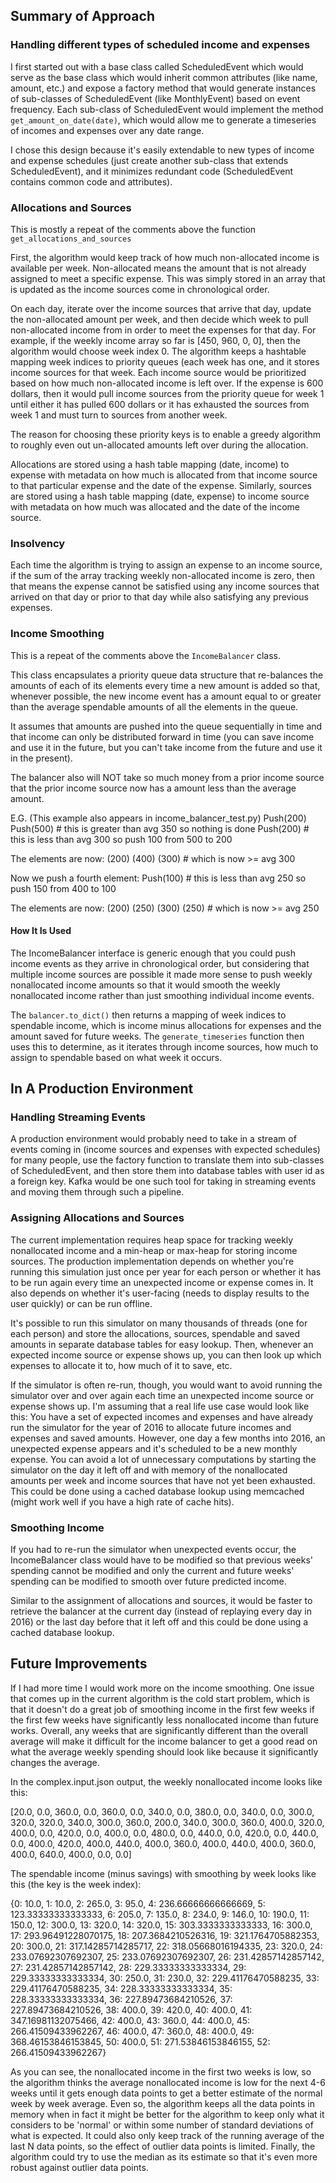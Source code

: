 ## Summary of Approach 

### Handling different types of scheduled income and expenses
I first started out with a base class called ScheduledEvent which would serve
as the base class which would inherit common attributes (like name, amount, etc.) and
expose a factory method that would generate instances of sub-classes of ScheduledEvent
(like MonthlyEvent) based on event frequency. Each sub-class of ScheduledEvent would
implement the method `get_amount_on_date(date)`, which would allow me to generate
a timeseries of incomes and expenses over any date range.

I chose this design because it's easily extendable to new types of income and
expense schedules (just create another sub-class that extends ScheduledEvent), and
it minimizes redundant code (ScheduledEvent contains common code and attributes).

### Allocations and Sources
This is mostly a repeat of the comments above the function `get_allocations_and_sources`

First, the algorithm would keep track of how much non-allocated income is available per
week. Non-allocated means the amount that is not already assigned to meet a specific
expense. This was simply stored in an array that is updated as the income sources
come in chronological order.

On each day, iterate over the income sources that arrive that day, update the
non-allocated amount per week, and then decide which week to pull non-allocated income
from in order to meet the expenses for that day. For example, if the weekly income
array so far is [450, 960, 0, 0], then the algorithm would choose week index 0.
The algorithm keeps a hashtable mapping week indices to priority queues (each week
has one, and it stores income sources for that week. Each income source would be
prioritized based on how much non-allocated income is left over. If the expense is
600 dollars, then it would pull income sources from the priority queue for week 1
until either it has pulled 600 dollars or it has exhausted the sources from week 1
and must turn to sources from another week.

The reason for choosing these priority keys is to enable a greedy algorithm to
roughly even out un-allocated amounts left over during the allocation.

Allocations are stored using a hash table mapping (date, income) to expense with
metadata on how much is allocated from that income source to that particular expense
and the date of the expense. Similarly, sources are stored using a hash table mapping
(date, expense) to income source with metadata on how much was allocated and the date
of the income source.

### Insolvency
Each time the algorithm is trying to assign an expense to an income source, if the
sum of the array tracking weekly non-allocated income is zero, then that means
the expense cannot be satisfied using any income sources that arrived on that day
or prior to that day while also satisfying any previous expenses.

### Income Smoothing
This is a repeat of the comments above the `IncomeBalancer` class.

This class encapsulates a priority queue data structure that re-balances the amounts
of each of its elements every time a new amount is added so that, whenever possible,
the new income event has a amount equal to or greater than the average spendable
amounts of all the elements in the queue.

It assumes that amounts are pushed into the queue sequentially in time and that
income can only be distributed forward in time (you can save income and use it in the future,
but you can't take income from the future and use it in the present).

The balancer also will NOT take so much money from a prior income source that the prior income
source now has a amount less than the average amount.

E.G. (This example also appears in income_balancer_test.py)
Push(200)
Push(500) # this is greater than avg 350 so nothing is done
Push(200) # this is less than avg 300 so push 100 from 500 to 200

The elements are now:
    (200)
    (400)
    (300) # which is now >= avg 300

Now we push a fourth element:
Push(100) # this is less than avg 250 so push 150 from 400 to 100

The elements are now:
    (200)
    (250)
    (300)
    (250) # which is now >= avg 250

#### How It Is Used 
The IncomeBalancer interface is generic enough that you could push income events as they
arrive in chronological order, but considering that multiple income sources are possible
it made more sense to push weekly nonallocated income amounts so that it would smooth
the weekly nonallocated income rather than just smoothing individual income events.

The `balancer.to_dict()` then returns a mapping of week indices to spendable income,
which is income minus allocations for expenses and the amount saved for future weeks.
The `generate_timeseries` function then uses this to determine, as it iterates through
income sources, how much to assign to spendable based on what week it occurs.

## In A Production Environment

### Handling Streaming Events
A production environment would probably need to take in a stream of events coming in (income
sources and expenses with expected schedules) for many people, use the factory function to
translate them into sub-classes of ScheduledEvent, and then store them into database
tables with user id as a foreign key. Kafka would be one such tool for taking in streaming
events and moving them through such a pipeline.

### Assigning Allocations and Sources
The current implementation requires heap space for tracking weekly nonallocated income and
a min-heap or max-heap for storing income sources. The production implementation depends
on whether you're running this simulation just once per year for each person or whether
it has to be run again every time an unexpected income or expense comes in. It also
depends on whether it's user-facing (needs to display results to the user quickly) or
can be run offline. 

It's possible to run this simulator on many thousands of threads (one for each person) and
store the allocations, sources, spendable and saved amounts in separate database tables for easy
lookup. Then, whenever an expected income source or expense shows up, you can then look up which
expenses to allocate it to, how much of it to save, etc.

If the simulator is often re-run, though, you would want to avoid running the simulator over
and over again each time an unexpected income source or expense shows up. I'm assuming that a real
life use case would look like this: You have a set of expected incomes and expenses and have already
run the simulator for the year of 2016 to allocate future incomes and expenses and saved amounts.
However, one day a few months into 2016, an unexpected expense appears and it's scheduled to be
a new monthly expense. You can avoid a lot of unnecessary computations by starting the simulator
on the day it left off and with memory of the nonallocated amounts per week and income sources
that have not yet been exhausted. This could be done using a cached database lookup using memcached
(might work well if you have a high rate of cache hits).

### Smoothing Income
If you had to re-run the simulator when unexpected events occur, the IncomeBalancer class would
have to be modified so that previous weeks' spending cannot be modified and only the current and
future weeks' spending can be modified to smooth over future predicted income.

Similar to the assignment of allocations and sources, it would be faster to retrieve the balancer
at the current day (instead of replaying every day in 2016) or the last day before that it left off
and this could be done using a cached database lookup.

## Future Improvements
If I had more time I would work more on the income smoothing. One issue that comes up in the current
algorithm is the cold start problem, which is that it doesn't do a great job of smoothing income
in the first few weeks if the first few weeks have significantly less nonallocated income than
future works. Overall, any weeks that are significantly different than the overall average will
make it difficult for the income balancer to get a good read on what the average weekly spending
should look like because it significantly changes the average.

In the complex.input.json output, the weekly nonallocated income looks like this: 

[20.0, 0.0, 360.0, 0.0, 360.0, 0.0, 340.0, 0.0, 380.0, 0.0, 340.0, 0.0, 300.0, 320.0, 320.0, 340.0,
300.0, 360.0, 200.0, 340.0, 300.0, 360.0, 400.0, 320.0, 400.0, 0.0, 420.0, 0.0, 400.0, 0.0, 480.0,
0.0, 440.0, 0.0, 420.0, 0.0, 440.0, 0.0, 400.0, 420.0, 400.0, 440.0, 400.0, 360.0, 400.0, 440.0,
400.0, 360.0, 400.0, 640.0, 400.0, 0.0, 0.0]

The spendable income (minus savings) with smoothing by week looks like this (the key is the week index):

{0: 10.0, 1: 10.0, 2: 265.0, 3: 95.0, 4: 236.66666666666669, 5: 123.33333333333333, 6: 205.0,
7: 135.0, 8: 234.0, 9: 146.0, 10: 190.0, 11: 150.0, 12: 300.0, 13: 320.0, 14: 320.0, 15: 303.3333333333333,
16: 300.0, 17: 293.96491228070175, 18: 207.3684210526316, 19: 321.1764705882353, 20: 300.0,
21: 317.14285714285717, 22: 318.05668016194335, 23: 320.0, 24: 233.07692307692307, 25: 233.07692307692307,
26: 231.42857142857142, 27: 231.42857142857142, 28: 229.33333333333334, 29: 229.33333333333334, 30: 250.0,
31: 230.0, 32: 229.41176470588235, 33: 229.41176470588235, 34: 228.33333333333334, 35: 228.33333333333334,
36: 227.89473684210526, 37: 227.89473684210526, 38: 400.0, 39: 420.0, 40: 400.0, 41: 347.16981132075466,
42: 400.0, 43: 360.0, 44: 400.0, 45: 266.41509433962267, 46: 400.0, 47: 360.0, 48: 400.0,
49: 368.46153846153845, 50: 400.0, 51: 271.53846153846155, 52: 266.41509433962267}

As you can see, the nonallocated income in the first two weeks is low, so the algorithm thinks
the average nonallocated income is low for the next 4-6 weeks until it gets enough data points
to get a better estimate of the normal week by week average. Even so, the algorithm keeps all
the data points in memory when in fact it might be better for the algorithm to keep only what
it considers to be 'normal' or within some number of standard deviations of what is expected.
It could also only keep track of the running average of the last N data points, so the effect
of outlier data points is limited. Finally, the algorithm could try to use the median as its
estimate so that it's even more robust against outlier data points.
